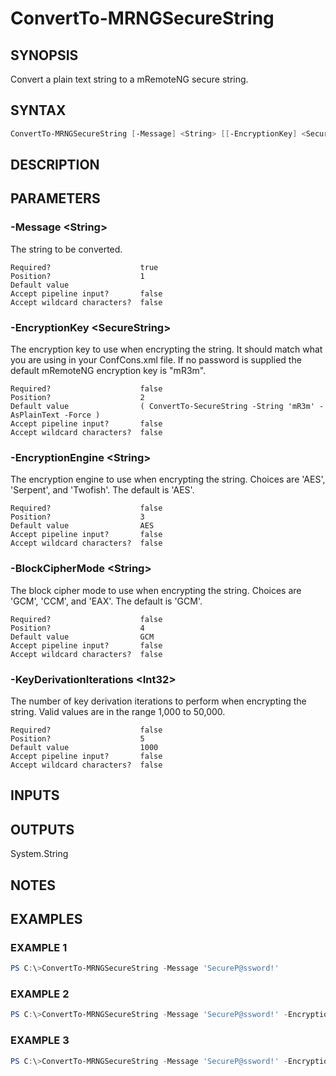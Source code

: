 ﻿# ConvertTo-MRNGSecureString
## SYNOPSIS
Convert a plain text string to a mRemoteNG secure string.

## SYNTAX
```powershell
ConvertTo-MRNGSecureString [-Message] <String> [[-EncryptionKey] <SecureString>] [[-EncryptionEngine] <String>] [[-BlockCipherMode] <String>] [[-KeyDerivationIterations] <Int32>] [<CommonParameters>]
```

## DESCRIPTION


## PARAMETERS
### -Message &lt;String&gt;
The string to be converted.
```
Required?                    true
Position?                    1
Default value
Accept pipeline input?       false
Accept wildcard characters?  false
```
 
### -EncryptionKey &lt;SecureString&gt;
The encryption key to use when encrypting the string. It should match what you are using in your ConfCons.xml file. If no password is supplied the default mRemoteNG encryption key is "mR3m".
```
Required?                    false
Position?                    2
Default value                ( ConvertTo-SecureString -String 'mR3m' -AsPlainText -Force )
Accept pipeline input?       false
Accept wildcard characters?  false
```
 
### -EncryptionEngine &lt;String&gt;
The encryption engine to use when encrypting the string. Choices are 'AES', 'Serpent', and 'Twofish'. The default is 'AES'.
```
Required?                    false
Position?                    3
Default value                AES
Accept pipeline input?       false
Accept wildcard characters?  false
```
 
### -BlockCipherMode &lt;String&gt;
The block cipher mode to use when encrypting the string. Choices are 'GCM', 'CCM', and 'EAX'. The default is 'GCM'.
```
Required?                    false
Position?                    4
Default value                GCM
Accept pipeline input?       false
Accept wildcard characters?  false
```
 
### -KeyDerivationIterations &lt;Int32&gt;
The number of key derivation iterations to perform when encrypting the string. Valid values are in the range 1,000 to 50,000.
```
Required?                    false
Position?                    5
Default value                1000
Accept pipeline input?       false
Accept wildcard characters?  false
```

## INPUTS


## OUTPUTS
System.String

## NOTES


## EXAMPLES
### EXAMPLE 1
```powershell
PS C:\>ConvertTo-MRNGSecureString -Message 'SecureP@ssword!'
```

 
### EXAMPLE 2
```powershell
PS C:\>ConvertTo-MRNGSecureString -Message 'SecureP@ssword!' -EncryptionEngine Serpent -BlockCipherMode EAX
```

 
### EXAMPLE 3
```powershell
PS C:\>ConvertTo-MRNGSecureString -Message 'SecureP@ssword!' -EncryptionKey ( 'password' | ConvertTo-SecureString -AsPlainText -Force )
```


